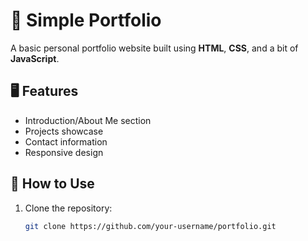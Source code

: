 # 💼 Simple Portfolio

A basic personal portfolio website built using **HTML**, **CSS**, and a bit of **JavaScript**.

## 🖥️ Features

- Introduction/About Me section
- Projects showcase
- Contact information
- Responsive design

## 🚀 How to Use

1. Clone the repository:
   ```bash
   git clone https://github.com/your-username/portfolio.git
